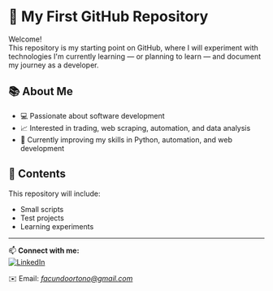 # 🚀 My First GitHub Repository

Welcome!  
This repository is my starting point on GitHub, where I will experiment with technologies I'm currently learning — or planning to learn — and document my journey as a developer.

## 📚 About Me
- 💻 Passionate about software development  
- 📈 Interested in trading, web scraping, automation, and data analysis  
- 🌱 Currently improving my skills in Python, automation, and web development  

## 📂 Contents
This repository will include:
- Small scripts
- Test projects
- Learning experiments

---
📫 **Connect with me:**  
[![LinkedIn](https://img.shields.io/badge/LinkedIn-0077B5?style=for-the-badge&logo=linkedin&logoColor=white)](https://www.linkedin.com/in/facundo-orto%C3%B1o-917203222/)

✉️ Email: *facundoortono@gmail.com*
